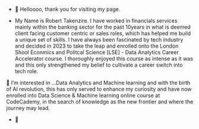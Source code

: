 - 👋 Helloooo, thank you for visiting my page.

- My Name is Robert Takenzire.  I have worked in financials services mainly within the banking sector for the past 10years in what is deemed client facing customer centric or sales roles, which has helped me build a unique set of skills.  I have always been fascinated by tech industry and decided in 2023 to take the leap and enrolled onto the London Shool Econmics and Politcal Science [LSE] - Data Analytics Career Accelerator course.  I thoroughly enjoyed this course as intense as it was and this only strengthened my belief to cultivate a career switch into tech role.
  
👀 I’m interested in ...Data Analytics and Machine learning and with the birth of AI revolution, this has only served to enhance my curiosity and have now enrolled into Data Science & Machine learning online course at CodeCademy, in the search of knowledge as the new frontier and where the journey may lead.
- 🌱

<!---
NgazoireRT/NgazoireRT is a ✨ special ✨ repository because its `README.md` (this file) appears on your GitHub profile.
You can click the Preview link to take a look at your changes.
--->
